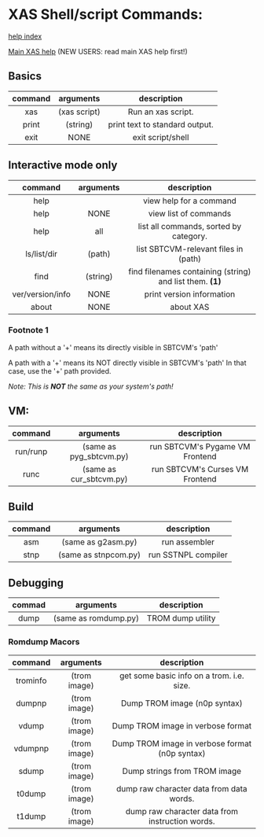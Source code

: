 
# XAS Shell/script Commands:

[help index](index.md)

[Main XAS help](xas.md) (NEW USERS: read main XAS help first!)
## Basics

command | arguments | description
:----------:|:--------------:|:-----------:|
xas|(xas script)|Run an xas script.
print|(string)|print text to standard output.
exit|NONE|exit script/shell


## Interactive mode only

command | arguments | description
:----------:|:--------------:|:-----------:|
help|<command>|view help for a command
help|NONE|view list of commands
help|all| list all commands, sorted by category.
ls/list/dir|(path)|list SBTCVM-relevant files in (path)
find|(string)|find filenames containing (string) and list them. **(1)**
ver/version/info|NONE|print version information
about|NONE|about XAS

### Footnote 1

A path without a '+' means its directly visible in SBTCVM's 'path' 

A path with a '+' means its NOT directly visible in SBTCVM's 'path'
In that case, use the '+' path provided.

_Note: This is **NOT** the same as your system's path!_


## VM:
command | arguments | description
:----------:|:--------------:|:-----------:|
run/runp | (same as pyg_sbtcvm.py) | run SBTCVM's Pygame VM Frontend
runc | (same as cur_sbtcvm.py) | run SBTCVM's Curses VM Frontend

## Build


command | arguments | description
:----------:|:--------------:|:-----------:|
asm| (same as g2asm.py) | run assembler
stnp| (same as stnpcom.py) | run SSTNPL compiler

## Debugging

commad | arguments | description
:----------:|:--------------:|:-----------:|
dump|(same as romdump.py)|TROM dump utility


### Romdump Macors
command | arguments | description
:----------:|:--------------:|:-----------:|
trominfo|(trom image)|get some basic info on a trom. i.e. size.
dumpnp|(trom image)| Dump TROM image (n0p syntax)
vdump|(trom image)| Dump  TROM image in verbose format
vdumpnp|(trom image)| Dump  TROM image in verbose format (n0p syntax)
sdump|(trom image)| Dump strings from TROM image
t0dump|(trom image)| dump raw character data from data words.
t1dump|(trom image)| dump raw character data from instruction words.


